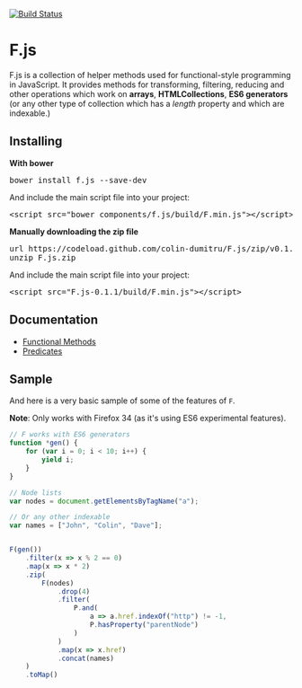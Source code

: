 [![Build Status](https://travis-ci.org/colin-dumitru/F.js.svg)](https://travis-ci.org/colin-dumitru/F.js)

# F.js

F.js is a collection of helper methods used for functional-style programming
in JavaScript. It provides methods for transforming, filtering, reducing and
other operations which work on **arrays**, **HTMLCollections**, **ES6
generators** (or any other type of collection which has a *length* property
and which are indexable.)

## Installing

**With bower**
<pre>
bower install f.js --save-dev
</pre>

And include the main script file into your project:
<pre>
&lt;script src="bower_components/f.js/build/F.min.js"&gt;&lt;/script&gt;
</pre>

**Manually downloading the zip file**
<pre>
url https://codeload.github.com/colin-dumitru/F.js/zip/v0.1.1 -o F.js.zip
unzip F.js.zip
</pre>

And include the main script file into your project:
<pre>
&lt;script src="F.js-0.1.1/build/F.min.js"&gt;&lt;/script&gt;
</pre>

## Documentation
* [Functional Methods](https://github.com/colin-dumitru/F.js/wiki/Functional)
* [Predicates](https://github.com/colin-dumitru/F.js/wiki/Predicates)

## Sample

And here is a very basic sample of some of the features of `F`.

**Note**: Only works with Firefox 34 (as it's using ES6 experimental features).

```JavaScript
// F works with ES6 generators
function *gen() {
	for (var i = 0; i < 10; i++) {
		yield i;
	}
}

// Node lists
var nodes = document.getElementsByTagName("a");

// Or any other indexable
var names = ["John", "Colin", "Dave"];


F(gen())
	.filter(x => x % 2 == 0)
	.map(x => x * 2)
	.zip(
		F(nodes)
			.drop(4)
			.filter(
				P.and(
					a => a.href.indexOf("http") != -1,
					P.hasProperty("parentNode")
				)
			)
			.map(x => x.href)
			.concat(names)
	)
	.toMap()
```
